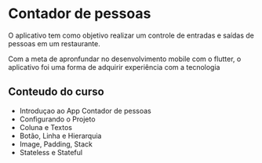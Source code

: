 # Contador de pessoas

O aplicativo tem como objetivo realizar um controle de entradas e saídas de pessoas em um restaurante.

Com a meta de apronfundar no desenvolvimento mobile com o flutter, o aplicativo foi uma forma de adquirir experiência com a tecnologia

## Conteudo do curso

- Introduçao ao App Contador de pessoas
- Configurando o Projeto
- Coluna e Textos
- Botão, Linha e Hierarquia
- Image, Padding, Stack
- Stateless e Stateful
